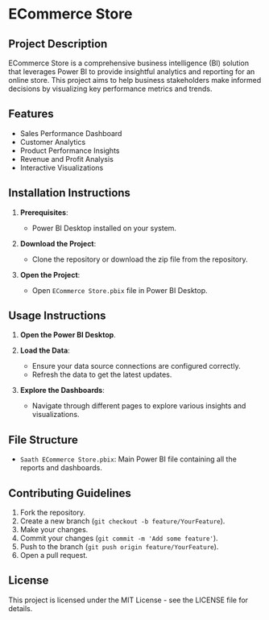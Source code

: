 
# ECommerce Store

## Project Description
ECommerce Store is a comprehensive business intelligence (BI) solution that leverages Power BI to provide insightful analytics and reporting for an online store. This project aims to help business stakeholders make informed decisions by visualizing key performance metrics and trends.

## Features
- Sales Performance Dashboard
- Customer Analytics
- Product Performance Insights
- Revenue and Profit Analysis
- Interactive Visualizations

## Installation Instructions
1. **Prerequisites**:
   - Power BI Desktop installed on your system.
   
2. **Download the Project**:
   - Clone the repository or download the zip file from the repository.

3. **Open the Project**:
   - Open `ECommerce Store.pbix` file in Power BI Desktop.

## Usage Instructions
1. **Open the Power BI Desktop**.
2. **Load the Data**:
   - Ensure your data source connections are configured correctly.
   - Refresh the data to get the latest updates.
   
3. **Explore the Dashboards**:
   - Navigate through different pages to explore various insights and visualizations.

## File Structure
- `Saath ECommerce Store.pbix`: Main Power BI file containing all the reports and dashboards.

## Contributing Guidelines
1. Fork the repository.
2. Create a new branch (`git checkout -b feature/YourFeature`).
3. Make your changes.
4. Commit your changes (`git commit -m 'Add some feature'`).
5. Push to the branch (`git push origin feature/YourFeature`).
6. Open a pull request.

## License
This project is licensed under the MIT License - see the LICENSE file for details.
